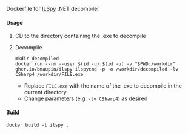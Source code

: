 Dockerfile for [ILSpy](https://github.com/icsharpcode/ILSpy) .NET decompiler

#### Usage

1. CD to the directory containing the .exe to decompile

1. Decompile

   ```
   mkdir decompiled
   docker run --rm --user $(id -u):$(id -u) -v "$PWD:/workdir" ghcr.io/bmaupin/ilspy ilspycmd -p -o /workdir/decompiled -lv CSharp4 /workdir/FILE.exe
   ```

   - Replace `FILE.exe` with the name of the .exe to decompile in the current directory
   - Change parameters (e.g. `-lv CSharp4`) as desired

#### Build

```
docker build -t ilspy .
```
